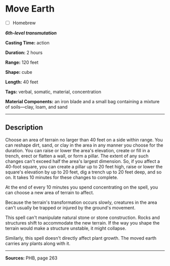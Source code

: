 # Move Earth

- [ ] Homebrew

***6th-level transmutation***

**Casting Time:** action

**Duration:** 2 hours

**Range:** 120 feet

**Shape:** cube

**Length:** 40 feet

**Tags:** verbal, somatic, material, concentration

**Material Components:** an iron blade and a small bag containing a mixture of soils—clay, loam, and sand

---

## Description
Choose an area of terrain no larger than 40 feet on a side within range.
You can reshape dirt, sand, or clay in the area in any manner you choose for the duration.
You can raise or lower the area's elevation, create or fill in a trench, erect or flatten a wall, or form a pillar.
The extent of any such changes can't exceed half the area's largest dimension.
So, if you affect a 40-foot square, you can create a pillar up to 20 feet high, raise or lower the square's elevation by up to 20 feet, dig a trench up to 20 feet deep, and so on.
It takes 10 minutes for these changes to complete.

At the end of every 10 minutes you spend concentrating on the spell, you can choose a new area of terrain to affect.

Because the terrain's transformation occurs slowly, creatures in the area can't usually be trapped or injured by the ground's movement.

This spell can't manipulate natural stone or stone construction.
Rocks and structures shift to accommodate the new terrain.
If the way you shape the terrain would make a structure unstable, it might collapse.

Similarly, this spell doesn't directly affect plant growth.
The moved earth carries any plants along with it.

---

**Sources:** PHB, page 263
